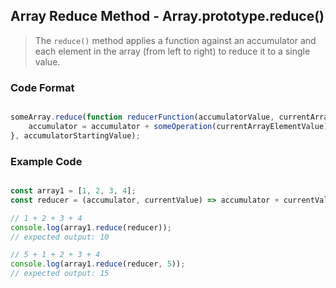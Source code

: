 ## Array Reduce Method - Array.prototype.reduce()

>The `reduce()` method applies a function against an accumulator and each element in the array (from left to right) to reduce it to a single value.



### Code Format

```javascript

someArray.reduce(function reducerFunction(accumulatorValue, currentArrayElementValue) {
    accumulator = accumulator + someOperation(currentArrayElementValue);
}, accumulatorStartingValue);

```

### Example Code

```javascript

const array1 = [1, 2, 3, 4];
const reducer = (accumulator, currentValue) => accumulator + currentValue;

// 1 + 2 + 3 + 4
console.log(array1.reduce(reducer));
// expected output: 10

// 5 + 1 + 2 + 3 + 4
console.log(array1.reduce(reducer, 5));
// expected output: 15

```
